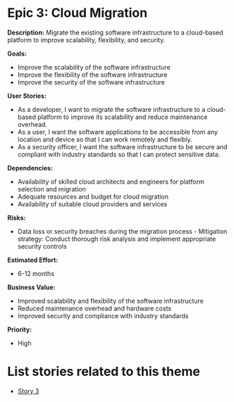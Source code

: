 # Epic 3: Cloud Migration

**Description:** Migrate the existing software infrastructure to a cloud-based platform to improve scalability, flexibility, and security.

**Goals:**
- Improve the scalability of the software infrastructure
- Improve the flexibility of the software infrastructure
- Improve the security of the software infrastructure

**User Stories:**
- As a developer, I want to migrate the software infrastructure to a cloud-based platform to improve its scalability and reduce maintenance overhead.
- As a user, I want the software applications to be accessible from any location and device so that I can work remotely and flexibly.
- As a security officer, I want the software infrastructure to be secure and compliant with industry standards so that I can protect sensitive data.

**Dependencies:**
- Availability of skilled cloud architects and engineers for platform selection and migration
- Adequate resources and budget for cloud migration
- Availability of suitable cloud providers and services

**Risks:**
- Data loss or security breaches during the migration process - Mitigation strategy: Conduct thorough risk analysis and implement appropriate security controls

**Estimated Effort:**
- 6-12 months

**Business Value:**
- Improved scalability and flexibility of the software infrastructure
- Reduced maintenance overhead and hardware costs
- Improved security and compliance with industry standards

**Priority:**
- High

# List stories related to this theme
- [Story 3](stories/story_cloud_mirgration.md)